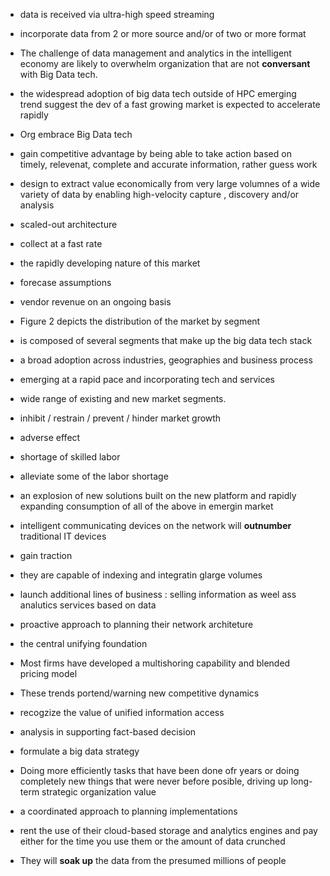 - data is received via ultra-high speed streaming

- incorporate data from 2 or more source and/or of two or more format

- The challenge of data management and analytics in the intelligent economy are likely to overwhelm organization that are not **conversant** with Big Data tech. 

- the widespread adoption of big data tech outside of HPC
emerging trend suggest the dev of a fast growing market is expected to accelerate rapidly

- Org embrace Big Data tech
- gain competitive advantage by being able to take action based on timely, relevenat, complete and accurate information, rather guess work

- design to extract value economically from very large volumnes of a wide variety  of data by enabling high-velocity capture , discovery and/or analysis

- scaled-out architecture
- collect at a fast rate
- the rapidly developing nature of this market
- forecase assumptions
- vendor revenue on an ongoing basis 
- Figure 2 depicts the distribution of the market by segment


- is composed of several segments that make up the big data tech stack
- a broad adoption across industries, geographies and business process
- emerging at a rapid pace and incorporating tech and services
- wide range of existing and new market segments.
- inhibit / restrain / prevent / hinder  market growth
- adverse effect
- shortage of skilled labor
- alleviate some of the labor shortage
- an explosion of new solutions built on the new platform and rapidly expanding
consumption of all of the above in emergin market

- intelligent communicating devices on the network will **outnumber** traditional IT devices
- gain traction 
- they are capable of indexing and integratin glarge volumes 
- launch additional lines of business : selling information as weel ass analutics services based on data
- proactive approach to planning their network architeture 
- the central unifying foundation
- Most firms have developed a multishoring capability and blended pricing model 
- These trends portend/warning new competitive dynamics
- recogzize the value of unified information access 
- analysis in supporting fact-based decision
- formulate a big data strategy

- Doing more efficiently tasks that have been done ofr years or doing completely new things that were never before posible, driving up long-term strategic organization value
- a coordinated approach to planning implementations
- rent the use of their cloud-based storage and analytics engines and pay either for the time you use them or the amount of data crunched
- They will **soak up** the data from the presumed millions of people 

